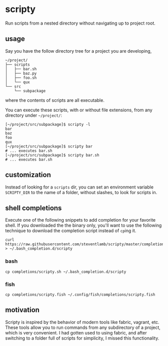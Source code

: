# scripty

Run scripts from a nested directory without navigating up to project root.

## usage

Say you have the follow directory tree for a project you are developing,

```
~/project/
├── scripts
│   ├── bar.sh
│   ├── baz.py
│   ├── foo.sh
│   └── qux
└── src
    └── subpackage
```

where the contents of scripts are all executable.

You can execute these scripts, with or without file extensions, from any directory under `~/project/`:
```
[~/project/src/subpackage]$ scripty -l
bar
baz
foo
qux
[~/project/src/subpackage]$ scripty bar
# ... executes bar.sh
[~/project/src/subpackage]$ scripty bar.sh
# ... executes bar.sh

```

## customization

Instead of looking for a `scripts` dir, you can set an environment variable `SCRIPTY_DIR` to the name
of a folder, without slashes, to look for scripts in.

## shell completions

Execute one of the following snippets to add completion for your favorite shell. If you downloaded the the binary only, you'll want to use the following technique to download the completion script instead of `cp`ing it.

 ```shell
curl https://raw.githubusercontent.com/steventlamb/scripty/master/completions/scripty.sh > ~/.bash_completion.d/scripty
```

### bash

```shell
cp completions/scripty.sh ~/.bash_completion.d/scripty
```

### fish

```shell
cp completions/scripty.fish ~/.config/fish/completions/scripty.fish
```

## motivation

Scripty is inspired by the behavior of modern tools like fabric, vagrant, etc.
These tools allow you to run commands from any subdirectory of a project, which is very
convenient. I had gotten used to using fabric, and after switching to a folder full of
scripts for simplicity, I missed this functionality.

